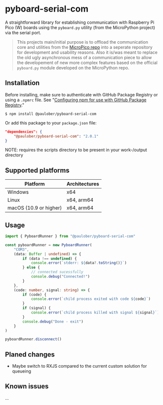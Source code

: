 # pyboard-serial-com

A straightforward library for establishing communication with Raspberry Pi Pico (W) boards using the `pyboard.py` utility (from the MicroPython project) via the serial port.

> This projects main/initial purpose is to offload the communication core and utilities from the [MicroPico repo](https://github.com/paulober/MicroPico) into a seperate repository for development and usability reasons. Also it is/was meant to replace the old ugly asynchronous mess of a communication piece to allow the developement of new more complex features based on the official `pyboard.py` module developed on the MicroPython repo.

## Installation

Before installing, make sure to authenticate with GitHub Package Registry or using a `.npmrc` file. See "[Configuring npm for use with GitHub Package Registry](https://help.github.com/en/articles/configuring-npm-for-use-with-github-package-registry#authenticating-to-github-package-registry)."

`$ npm install @paulober/pyboard-serial-com`

Or add this package to your `package.json` file:

```json
"dependencies": {
    "@paulober/pyboard-serial-com": "2.0.1"
}
```

NOTE: requires the scripts directory to be present in your work-/output directory

## Supported platforms

| Platform               | Architectures |
| ---------------------- | ------------- |
| Windows                | x64           |
| Linux                  | x64, arm64    |
| macOS (10.9 or higher) | x64, arm64    |

## Usage

```typescript
import { PyboardRunner } from "@paulober/pyboard-serial-com"

const pyboardRunner = new PyboardRunner(
    "COM3",
    (data: Buffer | undefined) => {
        if (data !== undefined) {
            console.error(`stderr: ${data?.toString()}`)
        } else {
            // connected sucessfully
            console.debug("Connected!")
        }
    },
    (code: number, signal: string) => {
        if (code) {
            console.error(`child process exited with code ${code}`)
        }
        if (signal) {
            console.error(`child process killed with signal ${signal}`)
        }
        console.debug("Done - exit")
    }
)

pyboardRunner.disconnect()
```

## Planed changes
- Maybe switch to RXJS compared to the current custom solution for queueing

## Known issues
...
